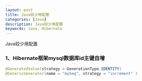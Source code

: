 ```yaml
---
layout: post
title: Java较少用配置
categories: [Java]
description: Java较少用配置
keywords: Java, Hibernate
---
```


Java较少用配置

### 1、Hibernate框架mysql数据库id主键自增
```java
@GeneratedValue(strategy = GenerationType.IDENTITY)
@GenericGenerator(name = "mySeq", strategy = "increment" )
```